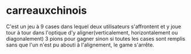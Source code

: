 # carreauxchinois
C'est un jeu à 9 cases dans lequel deux utilisateurs s'affrontent et y joue tour à tour dans l'optique d'y aligner(verticalement, horizontalement ou diagonalement) 3 pions pour gagner sinon si toutes les cases sont remplis sans que l'un n'est pu abouti à l'alignement, le game s'arrête.
